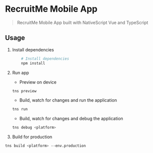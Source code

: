 # RecruitMe Mobile App

> RecruitMe Mobile App built with NativeScript Vue and TypeScript

## Usage

1. Install dependencies
    ```bash
        # Install dependencies
        npm install
    ```
2. Run app
    * Preview on device
    ```bash
    tns preview
    ```
    * Build, watch for changes and run the application
    ```bash
    tns run
    ```
    * Build, watch for changes and debug the application
    ```bash
    tns debug <platform>
    ```

3. Build for production
```bash
tns build <platform> --env.production
```